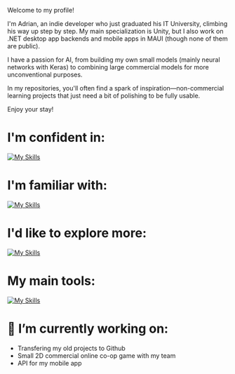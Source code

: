 Welcome to my profile!

I'm Adrian, an indie developer who just graduated his IT University, climbing his way up step by step. My main specialization is Unity, but I also work on .NET desktop app backends and mobile apps in MAUI (though none of them are public).

I have a passion for AI, from building my own small models (mainly neural networks with Keras) to combining large commercial models for more unconventional purposes.

In my repositories, you'll often find a spark of inspiration—non-commercial learning projects that just need a bit of polishing to be fully usable.

Enjoy your stay!

# **I'm confident in:**

[![My Skills](https://skillicons.dev/icons?i=unity,cs,python,tensorflow,aiscript,bots,net,azure,googlecloud)](https://skillicons.dev)

# **I'm familiar with:**

[![My Skills](https://skillicons.dev/icons?i=java,cpp,sqlite)](https://skillicons.dev)

# **I'd like to explore more:**

[![My Skills](https://skillicons.dev/icons?i=firebase,blender,latex,robloxstudio,gitlab)](https://skillicons.dev)

# **My main tools:**

[![My Skills](https://skillicons.dev/icons?i=vscode,figma,windows,unity,discord)](https://skillicons.dev)

# 🔭 I’m currently working on:
- Transfering my old projects to Github
- Small 2D commercial online co-op game with my team
- API for my mobile app

